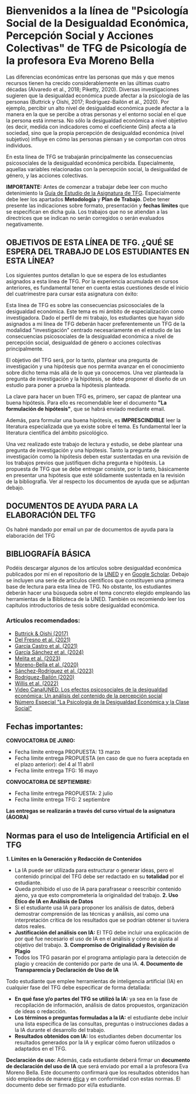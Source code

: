 # Bienvenidos a la línea de "Psicología Social de la Desigualdad Económica, Percepción Social y Acciones Colectivas" de TFG de Psicología de la profesora Eva Moreno Bella  

Las diferencias económicas entre las personas que más y que menos recursos tienen ha crecido considerablemente en las últimas cuatro décadas (Alvaredo et al., 2018; Piketty, 2020). Diversas investigaciones sugieren que la desigualdad económica puede afectar a la psicología de las personas (Buttrick y Oishi, 2017; Rodríguez-Bailón et al., 2020). Por ejemplo, percibir un alto nivel de desigualdad económica puede afectar a la manera en la que se percibe a otras personas y el entorno social en el que la persona está inmersa. No sólo la desigualdad económica a nivel objetivo (es decir, medida con indicadores como el coeficiente Gini) afecta a la sociedad, sino que la propia percepción de desigualdad económica (nivel subjetivo) influye en cómo las personas piensan y se comportan con otros individuos.  

En esta línea de TFG se trabajarán principalmente las consecuencias psicosociales de la desigualdad económica percibida. Especialmente, aquellas variables relacionadas con la percepción social, la desigualdad de género, y las acciones colectivas.  

**IMPORTANTE:** Antes de comenzar a trabajar debe leer con mucho detenimiento la [Guía de Estudio de la Asignatura de TFG](https://www.uned.es/universidad/inicio/intranet-general/estudios/grados/guia-unica-grado.html?codAsignatura=62014260&curso=2025&idContenido=10). Especialmente debe leer los apartados **Metodología** y **Plan de Trabajo**. Debe tener presente las indicaciones sobre formato, presentación y **fechas límites** que se especifican en dicha guía. Los trabajos que no se atiendan a las directrices que se indican no serán corregidos o serán evaluados negativamente.  

## OBJETIVOS DE ESTA LÍNEA DE TFG. ¿QUÉ SE ESPERA DEL TRABAJO DE LOS ESTUDIANTES EN ESTA LÍNEA?  

Los siguientes puntos detallan lo que se espera de los estudiantes asignados a esta línea de TFG. Por la experiencia acumulada en cursos anteriores, es fundamental tener en cuenta estas cuestiones desde el inicio del cuatrimestre para cursar esta asignatura con éxito:  

Esta línea de TFG es sobre las consecuencias psicosociales de la desigualdad económica. Este tema es mi ámbito de especialización como investigadora. Dado el perfil de mi trabajo, los estudiantes que hayan sido asignados a mi línea de TFG deberán hacer preferentemente un TFG de la modalidad "investigación" centrado necesariamente en el estudio de las consecuencias psicosociales de la desigualdad económica a nivel de percepción social, desigualdad de género o acciones colectivas principalmente.  

El objetivo del TFG será, por lo tanto, plantear una pregunta de investigación y una hipótesis que nos permita avanzar en el conocimiento sobre dicho tema más allá de lo que ya conocemos. Una vez planteada la pregunta de investigación y la hipótesis, se debe proponer el diseño de un estudio para poner a prueba la hipótesis planteada.  

La clave para hacer un buen TFG es, primero, ser capaz de plantear una buena hipótesis. Para ello es recomendable leer el documento **"La formulación de hipótesis"**, que se habrá enviado mediante email.  

Además, para formular una buena hipótesis, es **IMPRESCINDIBLE** leer la literatura especializada que ya existe sobre el tema. Es fundamental leer la literatura científica del ámbito psicológico.  

Una vez realizado este trabajo de lectura y estudio, se debe plantear una pregunta de investigación y una hipótesis. Tanto la pregunta de investigación como la hipótesis deben estar sustentadas en una revisión de los trabajos previos que justifiquen dicha pregunta e hipótesis. La propuesta de TFG que se debe entregar consiste, por lo tanto, básicamente en presentar una hipótesis que esté sólidamente sustentada en la revisión de la bibliografía. Ver al respecto los documentos de ayuda que se adjuntan debajo.  

## DOCUMENTOS DE AYUDA PARA LA ELABORACIÓN DEL TFG  

Os habré mandado por email un par de documentos de ayuda para la elaboración del TFG  

## BIBLIOGRAFÍA BÁSICA  

Podéis descargar algunos de los artículos sobre desigualdad económica publicados por mí en el repositorio de la [UNED](https://e-spacio.uned.es/entities/person/f6e40d0d-5a55-41dc-8125-497b2431c3c1) y en [Google Scholar](https://scholar.google.es/citations?user=gZF8-pUAAAAJ&hl=es). Debajo se incluyen una serie de artículos científicos que constituyen una primera base de lectura para esta línea de TFG. No obstante, los estudiantes deberán hacer una búsqueda sobre el tema concreto elegido empleando las herramientas de la Biblioteca de la UNED. También os recomiendo leer los capítulos introductorios de tesis sobre desigualdad económica.  

### Artículos recomendados:  

- [Buttrick & Oishi (2017)](https://doi.org/10.1111/spc3.12304)
- [Del Fresno et al. (2021)](https://doi.org/10.1002/casp.2632)  
- [García Castro et al. (2021)](https://doi.org/10.1016/j.jesp.2020.104019) 
- [García Sánchez et al. (2024)](https://doi.org/10.1007/s11205-024-03306-x)
- [Melita et al. (2023)](https://doi.org/10.1111/bjso.12641)
- [Moreno-Bella et al. (2020)](https://www.cienciacognitiva.org/?p=1916)
- [Sánchez-Rodríguez et al. (2023)](https://doi.org/10.1080/10463283.2022.2160555)  
- [Rodríguez-Bailón (2020)](https://doi.org/10.1080/02134748.2020.1796298)
- [Willis et al. (2022)](https://doi.org/10.1038/s44159-022-00044-0)
- [Video CanalUNED. Los efectos psicosociales de la desigualdad económica: Un análisis del contenido de la percepción social](https://canal.uned.es/video/655f1cbd371fa00e163132e2) 
- [Número Especial "La Psicología de la Desigualdad Económica y la Clase Social"](https://onlinelibrary.wiley.com/toc/1467839x/2022/25/1)

## Fechas importantes:
**CONVOCATORIA DE JUNIO:**
- Fecha límite entrega PROPUESTA: 13 marzo
- Fecha límite entrega PROPUESTA (en caso de que no fuera aceptada en el plazo anterior): del 4 al 11 abril
- Fecha límite entrega TFG: 16 mayo

**CONVOCATORIA DE SEPTIEMBRE:**
- Fecha límite entrega PROPUESTA: 2 julio
- Fecha límite entrega TFG: 2 septiembre

**Las entregas se realizarán a través del curso virtual de la asignatura (ÁGORA)**

## Normas para el uso de Inteligencia Artificial en el TFG
**1.	Límites en la Generación y Redacción de Contenidos**
- La IA puede ser utilizada para estructurar o generar ideas, pero el contenido principal del TFG debe ser redactado en su **totalidad** por el estudiante.
- Queda prohibido el uso de IA para parafrasear o reescribir contenido ajeno, ya que esto comprometería la originalidad del trabajo.
**2.	Uso Ético de IA en Análisis de Datos**
- Si el estudiante usa IA para proponer los análisis de datos, deberá demostrar comprensión de las técnicas y análisis, así como una interpretación crítica de los resultados que se podrían obtener si tuviera datos reales.
- **Justificación del análisis con IA:** El TFG debe incluir una explicación de por qué fue necesario el uso de IA en el análisis y cómo se ajusta al objetivo del trabajo.
**3.	Compromiso de Originalidad y Revisión de Plagio**
- Todos los TFG pasarán por el programa antiplagio para la detección de plagio y creación de contenido por parte de una IA.
**4.	Documento de Transparencia y Declaración de Uso de IA**

Todo estudiante que emplee herramientas de inteligencia artificial (IA) en cualquier fase del TFG debe especificar de forma detallada:
- **En qué fase y/o partes del TFG se utilizó la IA:** ya sea en la fase de recopilación de información, análisis de datos propuestos, organización de ideas o redacción.
- **Los términos o preguntas formuladas a la IA:** el estudiante debe incluir una lista específica de las consultas, preguntas o instrucciones dadas a la IA durante el desarrollo del trabajo.
- **Resultados obtenidos con IA:** los estudiantes deben documentar los resultados generados por la IA y explicar cómo fueron utilizados o adaptados en el TFG.
  
**Declaración de uso:** Además, cada estudiante deberá firmar un **documento de declaración del uso de IA** que será enviado por email a la profesora Eva Moreno Bella. Este documento confirmará que los resultados obtenidos han sido empleados de manera [ética](https://www.uned.es/universidad/inicio/institucional/areas-direccion/vicerrectorados/innovacion/iaeducativa.html) y en conformidad con estas normas. El documento debe ser firmado por el/la estudiante.
